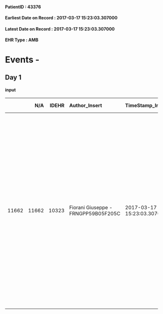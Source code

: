 
#### PatientID : 43376
#### Earliest Date on Record : 2017-03-17 15:23:03.307000
#### Latest Date on Record : 2017-03-17 15:23:03.307000
#### EHR Type : AMB

# Events - 

## Day 1

#### input
|       |    N/A |   IDEHR | Author_Insert                       | TimeStamp_Insert           | EHRType   |   PatientID |   IDDigitalSignDocument | persone_vicine   |   Unnamed: 0_x.1 |   IDANAMNESI_SOCIALE | Patient   | FamigliaAltro   | Paziente_T   | FamigliaAltro_T   |   Non_Rilevabile_x.1 | Note_Non_Rilevabile_x.1   | opt_Problemi   | Note_I                                                                                                                                                                                                                                                                                                                                                                                                                                                              | ds_note_timori                                                                                                                                                                              | chk_contr_sintomi   | opt_paziente_a   | opt_famiglia_a   | opt_adeguatezza   | opt_paziente_solo   | ds_note_con                                                                                                                                                                                                                                                                                                                                                                                     | opt_presente_assente   | Presenza_minori   | Caregiver_principale                                       | opt_capacita   | opt_necessario   | opt_presente   | opt_risorse_ec   | opt_paziente_psi   | opt_Ins_vol   | opt_paziente_ad   | opt_caregiver_ad   | opt_esenzione   | opt_inv_civile   |   invalidita_perc | ds_codice_es   | Needs     | Fragility   | opt_disponibilita_f   | opt_indennita_acc   | opt_legge   | opt_famiglia_psi   | opt_disponibilit_paz   |
|------:|-------:|--------:|:------------------------------------|:---------------------------|:----------|------------:|------------------------:|:-----------------|-----------------:|---------------------:|:----------|:----------------|:-------------|:------------------|---------------------:|:--------------------------|:---------------|:--------------------------------------------------------------------------------------------------------------------------------------------------------------------------------------------------------------------------------------------------------------------------------------------------------------------------------------------------------------------------------------------------------------------------------------------------------------------|:--------------------------------------------------------------------------------------------------------------------------------------------------------------------------------------------|:--------------------|:-----------------|:-----------------|:------------------|:--------------------|:------------------------------------------------------------------------------------------------------------------------------------------------------------------------------------------------------------------------------------------------------------------------------------------------------------------------------------------------------------------------------------------------|:-----------------------|:------------------|:-----------------------------------------------------------|:---------------|:-----------------|:---------------|:-----------------|:-------------------|:--------------|:------------------|:-------------------|:----------------|:-----------------|------------------:|:---------------|:----------|:------------|:----------------------|:--------------------|:------------|:-------------------|:-----------------------|
| 11662 |  11662 |   10323 | Fiorani Giuseppe - FRNGPP59B05F205C | 2017-03-17 15:23:03.307000 | AMB       |       43376 |                  687291 | N/A              |             5593 |                 3576 | Si#1      | Si#1            | No#0         | Si#1              |                    0 | NR                        | No#0           | Pz con informazione scarsa relativamente al peggioramento occorso per subocclusione intestinale che ha richiesto un intervento palliativo di ileostomia decompressiva. La figlia,che √® medico fisiatra,ha colto la complessit√† della situazione e chiede il trasferimento in hospice dopo la degenza successiva all'intervento,per la gestione dell'avanzamento della malattia,con la riserva di portarlo a casa se la situazione volger√† ad una stabilizzazione | La figlia Patrizia √® apparsa preoccupata per l'intervento palliativo di confezionamento di un'ileostomia decompressiva e chiede il trasferimento in hospice dopo la dimissione dalla Pio X | controllo sintomi#0 | Indefinite#2     | Congruenti#1     | Si#1              | Si#1                | Il pz √® vedovo dal 2012 e vive da solo. Due figlie,entrambe fuori casa:Patrizia di aa 57,medico fisiatra ,dipendente dell'ASST di Milano e Mariangela di aa 61,insegnante di scuola primaria;quest'ultima ha la legge 104. Le figlie stanno pensando all'inserimento di una badante se le condizioni successive ad un eventuale ricovero in hospice ,gli permetteranno il rientro al domicilio | Presente#1             | No#0              | Le figlie: soprattutto la figlia Patrizia in quanto medico | Adeguato#0     | Si#1             | No#0           | Adeguate#1       | No#0               | No#0          | Totale#2          | Totale#2           | Si#1            | Si#1             |               100 | IC 14 e 048    | Clinici#0 | nessuna#0   | Si#1                  | Si#1                | Si#1        | No#0               | Da verificare#2        |



